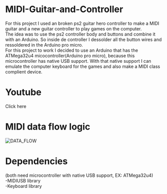 # MIDI-Guitar-and-Controller  
For this project I used an broken ps2 guitar hero controller to make a MIDI guitar and a new guitar controller to play games on the computer.  
The idea was to use the ps2 controller body and buttons and combine it with an Arduino. So inside de controller I dessolder all the button wires and ressoldered in the Arduino pro micro.  
For this project to work I decided to use an Arduino that has the ATMega32u4 micocontroller(Arduino pro micro), because this microcontroller has native USB support. With that native support I can emulate the computer keyboard for the games and also make a MIDI class complient device.  
# Youtube  
Click here      
# MIDI data flow logic  
![DATA_FLOW](https://user-images.githubusercontent.com/85142097/161836724-46b668cd-d233-4ebe-b608-dfd2b11a9aa0.png)  
# Dependencies  
(both need microcontroller with native USB support, EX: ATMega32u4)  
-MIDIUSB library   
-Keyboard library  
 
